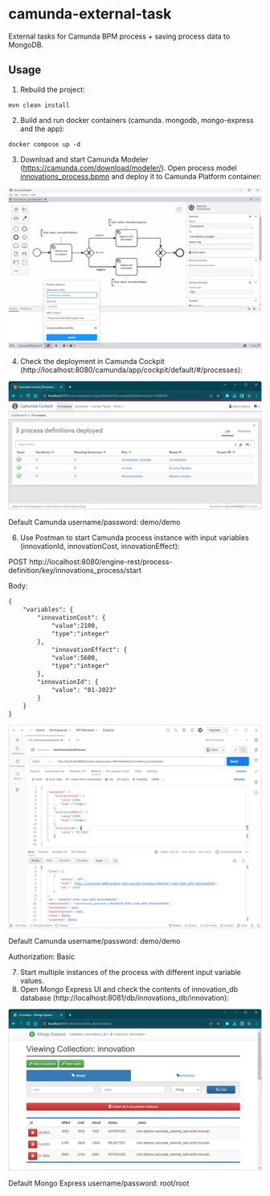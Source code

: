 # camunda-external-task
External tasks for Camunda BPM process + saving process data to MongoDB.

## Usage

1. Rebuild the project:
```
mvn clean install
```
2. Build and run docker containers (camunda. mongodb, mongo-express and the app):
```
docker compose up -d
```
3. Download and start Camunda Modeler (https://camunda.com/download/modeler/). Open process model [innovations_process.bpmn](./innovations_process.bpmn) and deploy it to Camunda Platform container:

![screenshot2](/screenshots/modeler.png?raw=true)

4. Check the deployment in Camunda Cockpit (http://localhost:8080/camunda/app/cockpit/default/#/processes):

![screenshot2](/screenshots/deployments.png?raw=true)

Default Camunda username/password: demo/demo

6. Use Postman to start Camunda process instance with input variables (innovationId, innovationCost, innovationEffect):

POST http://localhost:8080/engine-rest/process-definition/key/innovations_process/start 

Body:
```
{
	"variables": {
		"innovationCost": {
			"value":2100,
			"type":"integer"
		},
        	"innovationEffect": {
			"value":5600,
			"type":"integer"
		},
		"innovationId": {
			"value": "01-2023"
		}
	}
}
```

![screenshot2](/screenshots/postman.png?raw=true)

Default Camunda username/password: demo/demo

Authorization: Basic

7. Start multiple instances of the process with different input variable values.
8. Open Mongo Express UI and check the contents of innovation_db database (http://localhost:8081/db/innovations_db/innovation):

![screenshot2](/screenshots/mongo-express.png?raw=true)

Default Mongo Express username/password: root/root
